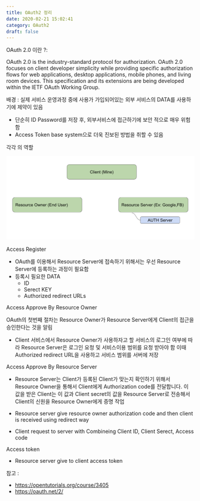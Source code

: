 ```yaml
---
title: OAuth2 정리
date: 2020-02-21 15:02:41
category: OAuth2 
draft: false
---
```


OAuth 2.0 이란 ?:

OAuth 2.0 is the industry-standard protocol for authorization. OAuth 2.0 focuses on client developer simplicity while providing specific authorization flows for web applications, desktop applications, mobile phones, and living room devices. This specification and its extensions are being developed within the IETF OAuth Working Group.


배경 :
실제 서비스 운영과정 중에 사용가 가입되어있는 외부 서비스의 DATA를 사용하기에 제약이 있음
- 단순히 ID Password를 저장 후, 외부서비스에 접근하기에 보안 적으로 매우 위험함
- Access Token base system으로 더욱 진보된 방법을 취할 수 있음

각각 의 역할

![Parts](https://github.com/superbderrick/Blog/blob/master/content/blog/OAuth2%20/part.png?raw=true)


Access Register
- OAuth를 이용해서 Resource Server에 접속하기 위해서는 우선 Resource Server에 등록하는 과정이 필요함
- 등록시 필요한 DATA
  - ID
  - Serect KEY
  - Authorized redirect URLs

Access Approve By Resource Owner 

OAuth의 첫번째 절차는 Resource Owner가 Resource Server에게 Client의 접근을 승인한다는 것을 알림

-  Client 서비스에서 Resource Owner가 사용하자고 할 서비스의 로그인 여부에 따라 Resource Server은 로그인 요청 및 서비스이용 범위를 요청 받아야 함 이때 Authorized redirect URL을 사용하고 서비스 범위를 서버에 저장


Access Approve By Resource Server

- Resource Server는 Client가 등록된 Client가 맞는지 확인하기 위해서 Resource Owner을 통해서 Client에게 Authorization code를 전달합니다. 이 값을 받은 Client는 이 값과 Client secret의 값을 Resource Server로 전송해서 Client의 신원을 Resource Owner에게 증명 작업

- Resource server give resource owner authorization code and then client is received using redirect way
- Client request to server with Combineing Client ID, Client Serect, Access code 


Access token

- Resource server give to client access token




참고 : 

- https://opentutorials.org/course/3405
- https://oauth.net/2/
